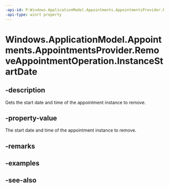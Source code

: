 ----api-id: P:Windows.ApplicationModel.Appointments.AppointmentsProvider.RemoveAppointmentOperation.InstanceStartDate
-api-type: winrt property
---<!-- Property syntaxpublic Windows.Foundation.IReference<Windows.Foundation.DateTime> InstanceStartDate { get; }--># Windows.ApplicationModel.Appointments.AppointmentsProvider.RemoveAppointmentOperation.InstanceStartDate## -descriptionGets the start date and time of the appointment instance to remove.## -property-valueThe start date and time of the appointment instance to remove.## -remarks## -examples## -see-also
